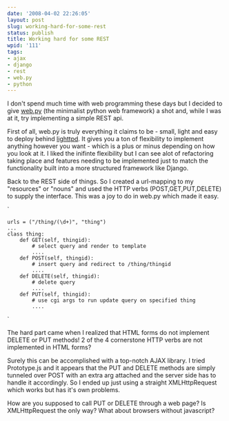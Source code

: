 ```yaml
---
date: '2008-04-02 22:26:05'
layout: post
slug: working-hard-for-some-rest
status: publish
title: Working hard for some REST
wpid: '111'
tags:
- ajax
- django
- rest
- web.py
- python
---
```


I don't spend much time with web programming these days but I decided to give [web.py](http://webpy.org/) (the minimalist python web framework) a shot and, while I was at it, try implementing a simple REST api.

First of all, web.py is truly everything it claims to be - small, light and easy to deploy behind [lighttpd](http://www.lighttpd.net/). It gives you a ton of flexibility to implement anything however you want - which is a plus or minus depending on how you look at it. I liked the inifinte flexibility but I can see alot of refactoring taking place and features needing to be implemented just to match the functionality built into a more structured framework like Django.

Back to the REST side of things. So I created a url-mapping to my "resources" or "nouns" and used the HTTP verbs (POST,GET,PUT,DELETE) to supply the interface. This was a joy to do in web.py which made it easy.

`

    
    
    urls = ("/thing/(\d+)", "thing")
    ...
    class thing:
        def GET(self, thingid):
            # select query and render to template
            ....
        def POST(self, thingid):
            # insert query and redirect to /thing/thingid
            ....
        def DELETE(self, thingid):
            # delete query
            ....
        def PUT(self, thingid):
            # use cgi args to run update query on specified thing
            ....
    


`

The hard part came when I realized that HTML forms do not implement DELETE or PUT methods! 2 of the 4 cornerstone HTTP verbs are not implemented in HTML forms? 

Surely this can be accomplished with a top-notch AJAX library. I tried Prototype.js and it appears that the PUT and DELETE methods are simply tunneled over POST with an extra arg attached and the server side has to handle it accordingly. So I ended up just using a straight XMLHttpRequest which works but has it's own problems.

How are you supposed to call PUT or DELETE through a web page? Is XMLHttpRequest the only way? What about browsers without javascript?


